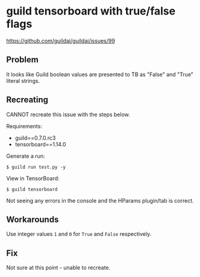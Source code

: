 # guild tensorboard with true/false flags

https://github.com/guildai/guildai/issues/99

## Problem

It looks like Guild boolean values are presented to TB as "False" and
"True" literal strings.

## Recreating

CANNOT recreate this issue with the steps below.

Requirements:

- guild==0.7.0.rc3
- tensorboard==1.14.0

Generate a run:

```
$ guild run test.py -y
```

View in TensorBoard:

```
$ guild tensorboard
```

Not seeing any errors in the console and the HParams plugin/tab is
correct.

## Workarounds

Use integer values `1` and `0` for `True` and `False` respectively.

## Fix

Not sure at this point - unable to recreate.
